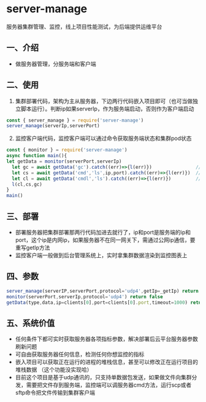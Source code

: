 # server-manage
服务器集群管理、监控，线上项目性能测试，为后端提供运维平台

## 一、介绍
- 做服务器管理，分服务端和客户端

## 二、使用
1. 集群部署代码，架构为主从服务器，下边两行代码嵌入项目即可（也可当做独立脚本运行）。判断ip如果serverIp，作为服务端启动，否则作为客户端启动
```javascript
const { server_manage } = require('server-manage')
server_manage(serverIp,serverPort)
```
2. 监控客户端代码，监控客户端可以通过命令获取服务端状态和集群pod状态
```javascript
const { monitor } = require('server-manage')
async function main(){
let getData = monitor(serverPort,serverIp)
  let gc = await getData('gc').catch((err)=>{l(err)})                // 获取所有客户端
  let cs = await getData('cmd','ls',ip,port).catch((err)=>{l(err)})  // 通过服务端转发到指定客户端运行cmd命令，并返回结果  ip、port可通过上个命令返回结果提取
  let cl = await getData('cmdl','ls').catch((err)=>{l(err)})         // 到服务端运行cmd命令，并返回结果
  l(cl,cs,gc)
}
main()
```

## 三、部署
- 部署服务器把集群部署那两行代码加进去就行了，ip和port是服务端的ip和port，这个ip是内网ip，如果服务器不在同一网关下，需通过公网ip通信，要重写getIp方法
- 监控客户端一般做到后台管理系统上，实时拿集群数据渲染到监控图表上


## 四、参数
```javascript
server_manage(serverIP,serverPort,protocol='udp4',getIp=_getIp) return server      // 支持protocol='udp6',传getIp函数视为重写getIp方法，这个方法返回当前服务器ip的字符串
monitor(serverPort,serverIp,protocol='udp4') return false                          // protocol要和上边保持一致
getData(type,data,ip=clients[0],port=clients[0].port,timeout=1000) return response // type in ['gc','cmd','cmdl','close'], data是type命令的参数   
```

## 五、系统价值
- 任何条件下都可实时获取服务器各项指标参数，解决部署后云平台服务器参数刷新问题
- 可自由获取服务器任何信息，检测任何你想监控的指标
- 嵌入项目可以获取正在运行的进程的堆栈信息，甚至可以修改正在运行项目的堆栈数据 （这个功能没实现哈）
- 目前这个项目是基于udp通讯的，只支持单数据包发送，如果做文件向集群分发，需要把文件存到服务端，监控端可以调服务器cmd方法，运行scp或者sftp命令把文件传输到集群客户端
